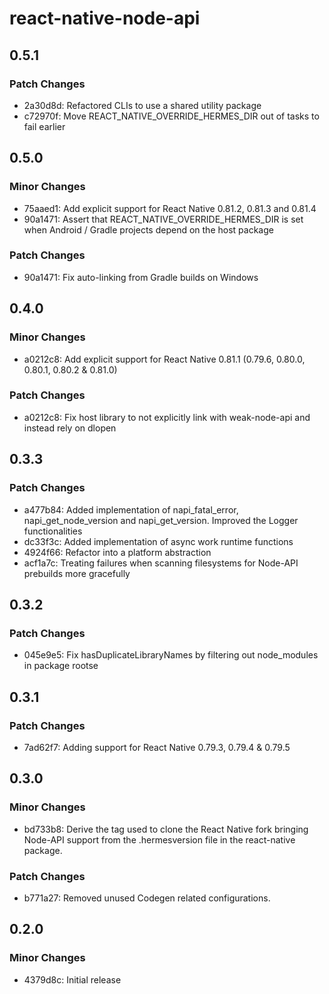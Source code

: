 # react-native-node-api

## 0.5.1

### Patch Changes

- 2a30d8d: Refactored CLIs to use a shared utility package
- c72970f: Move REACT_NATIVE_OVERRIDE_HERMES_DIR out of tasks to fail earlier

## 0.5.0

### Minor Changes

- 75aaed1: Add explicit support for React Native 0.81.2, 0.81.3 and 0.81.4
- 90a1471: Assert that REACT_NATIVE_OVERRIDE_HERMES_DIR is set when Android / Gradle projects depend on the host package

### Patch Changes

- 90a1471: Fix auto-linking from Gradle builds on Windows

## 0.4.0

### Minor Changes

- a0212c8: Add explicit support for React Native 0.81.1 (0.79.6, 0.80.0, 0.80.1, 0.80.2 & 0.81.0)

### Patch Changes

- a0212c8: Fix host library to not explicitly link with weak-node-api and instead rely on dlopen

## 0.3.3

### Patch Changes

- a477b84: Added implementation of napi_fatal_error, napi_get_node_version and napi_get_version. Improved the Logger functionalities
- dc33f3c: Added implementation of async work runtime functions
- 4924f66: Refactor into a platform abstraction
- acf1a7c: Treating failures when scanning filesystems for Node-API prebuilds more gracefully

## 0.3.2

### Patch Changes

- 045e9e5: Fix hasDuplicateLibraryNames by filtering out node_modules in package rootse

## 0.3.1

### Patch Changes

- 7ad62f7: Adding support for React Native 0.79.3, 0.79.4 & 0.79.5

## 0.3.0

### Minor Changes

- bd733b8: Derive the tag used to clone the React Native fork bringing Node-API support from the .hermesversion file in the react-native package.

### Patch Changes

- b771a27: Removed unused Codegen related configurations.

## 0.2.0

### Minor Changes

- 4379d8c: Initial release
